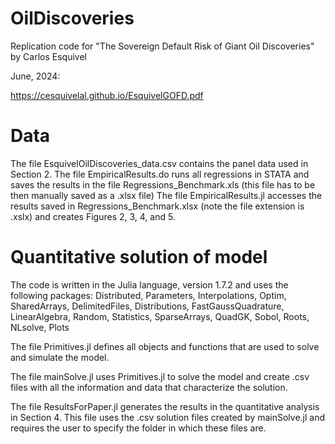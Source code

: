 # OilDiscoveries

Replication code for "The Sovereign Default Risk of Giant Oil Discoveries" by Carlos Esquivel

June, 2024:

https://cesquivelal.github.io/EsquivelGOFD.pdf

# Data

The file EsquivelOilDiscoveries_data.csv contains the panel data used in Section 2.
The file EmpiricalResults.do runs all regressions in STATA and saves the results in the file Regressions_Benchmark.xls (this file has to be then manually saved as a .xlsx file)
The file EmpiricalResults.jl accesses the results saved in Regressions_Benchmark.xlsx (note the file extension is .xslx) and creates Figures 2, 3, 4, and 5.

# Quantitative solution of model

The code is written in the Julia language, version 1.7.2 and uses the following packages:
      Distributed, Parameters, Interpolations, Optim, SharedArrays, DelimitedFiles,
      Distributions, FastGaussQuadrature, LinearAlgebra, Random, Statistics,
      SparseArrays, QuadGK, Sobol, Roots, NLsolve, Plots

The file Primitives.jl defines all objects and functions that are used to solve and simulate the model.

The file mainSolve.jl uses Primitives.jl to solve the model and create .csv files with all the information and data that characterize the solution.

The file ResultsForPaper.jl generates the results in the quantitative analysis in Section 4. This file uses the .csv solution files created by mainSolve.jl and requires the user to specify the folder in which these files are.
